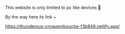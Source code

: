 This website is only limited to pc like devices 🌚

By the way here its link ~

https://thunderous-croquembouche-f3b848.netlify.app/
